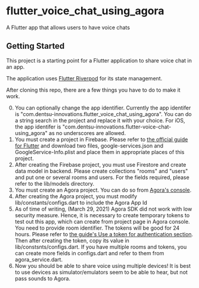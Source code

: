 # flutter_voice_chat_using_agora

A Flutter app that allows users to have voice chats

## Getting Started

This project is a starting point for a Flutter application to share voice chat in an app.

The application uses [Flutter Riverpod](https://pub.dev/packages/riverpod) for its state management.

After cloning this repo, there are a few things you have to do to make it work.

0. You can optionally change the app identifier.  Currently the app identifer is "com.dentsu-innovations.flutter_voice_chat_using_agora".  You can do a string search in the project and replace it with your choice.  For iOS, the app identifer is "com.dentsu-innovations.flutter-voice-chat-using_agora" as no underscores are allowed.
1. You must create a project in Firebase.  Please refer to [the official guide for Flutter](https://firebase.google.com/docs/flutter/setup) and download two files, google-services.json and GoogleService-Info.plist and place them in appropriate places of this project.
2. After creating the Firebase project, you must use Firestore and create data model in backend.  Please create collections "rooms" and "users" and put one or several rooms and users.  For the fields required, please refer to the lib/models directory.
3. You must create an Agora project.  You can do so from [Agora's console](https://console.agora.io/).
4. After creating the Agora project, you must modify lib/constants/configs.dart to include the Agora App Id
5. As of time of writing, (March 29, 2021) Agora SDK did not work with low security measure.  Hence, it is necessary to create temporary tokens to test out this app, which can create from project page in Agora console.  You need to provide room identifier.  The tokens will be good for 24 hours.  Please refer to [the guide's Use a token for authentication section](https://docs.agora.io/en/Agora%20Platform/token#a-name--tokenause-a-token-for-authentication).  Then after creating the token, copy its value in lib/constsnts/configs.dart.  If you have multiple rooms and tokens, you can create more fields in configs.dart and refer to them from agora_service.dart.
6. Now you should be able to share voice using multiple devices!  It is best to use devices as simulator/emulators seem to be able to hear, but not pass sounds to Agora.
